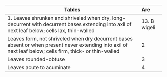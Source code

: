 
| Tables        | Are             |   
| ----- |:----------------|
| 1. Leaves shrunken and shriveled when dry, long-decurrent with decurrent bases extending into axil of next leaf below; cells lax, thin-walled     | 13. B wigeli 
| Leaves form, not shriveled when dry decurrent bases absent or when present never extending into axil of next leaf below; cells firm, thick- or thin-walled     | 2    
| Leaves rounded-obtuse | 3
| Leaves acute to acuminate | 4
   

